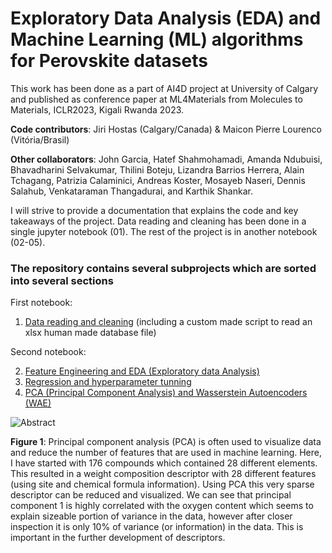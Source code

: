 # Exploratory Data Analysis (EDA) and Machine Learning (ML) algorithms for Perovskite datasets

This work has been done as a part of AI4D project at University of Calgary and published as conference paper at ML4Materials from Molecules to Materials, ICLR2023, Kigali Rwanda 2023.

**Code contributors**: Jiri Hostas (Calgary/Canada) & Maicon Pierre Lourenco (Vitória/Brasil)

**Other collaborators**: John Garcia, Hatef Shahmohamadi, Amanda Ndubuisi, Bhavadharini Selvakumar, Thilini Boteju, Lizandra Barrios Herrera, Alain Tchagang, Patrizia Calaminici, Andreas Koster, Mosayeb Naseri, Dennis Salahub, Venkataraman Thangadurai, and Karthik Shankar.

I will strive to provide a documentation that explains the code and key takeaways of the project. Data reading and cleaning has been done in a single jupyter notebook (01). The rest of the project is in another notebook (02-05).


### The repository contains several subprojects which are sorted into several sections

First notebook:
1. [Data reading and cleaning](https://github.com/jiri-hostas/EDA-and-ML-for-Perovskites/blob/master/01-Data-reading-and-cleaning) (including a custom made script to read an xlsx human made database file)

Second notebook:

2. [Feature Engineering and EDA (Exploratory data Analysis)](https://github.com/jiri-hostas/EDA-and-ML-for-Perovskites/tree/master/02-Feature-engineering)
4. [Regression and hyperparameter tunning](https://github.com/jiri-hostas/EDA-and-ML-for-Perovskites/tree/master/03-Regression)
5. [PCA (Principal Component Analysis) and Wasserstein Autoencoders (WAE)](https://github.com/jiri-hostas/EDA-and-ML-for-Perovskites/tree/master/04-PCA-and-WAE)

![Abstract](https://github.com/jiri-hostas/EDA-and-ML-for-Perovskites/blob/master/Graphics/Abstract.jpg)

**Figure 1**: Principal component analysis (PCA) is often used to visualize data and reduce the number of features that are used in machine learning. Here, I have started with 176 compounds which contained 28 different elements. This resulted in a weight composition descriptor with 28 different features (using site and chemical formula information). Using PCA this very sparse descriptor can be reduced and visualized. We can see that principal component 1 is highly correlated with the oxygen content which seems to explain sizeable portion of variance in the data, however after closer inspection it is only 10% of variance (or information) in the data. This is important in the further development of descriptors.

